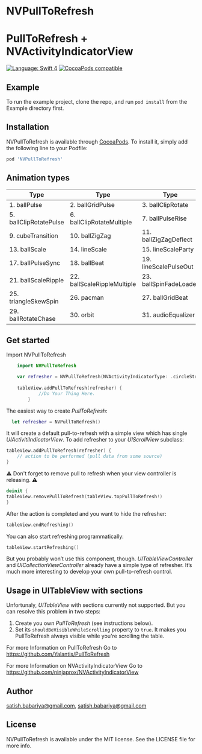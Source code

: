 # NVPullToRefresh

PullToRefresh + NVActivityIndicatorView
=======================================


[![Language: Swift 4](https://img.shields.io/badge/language-swift4-f48041.svg?style=flat-square)](https://developer.apple.com/swift)
[![CocoaPods compatible](https://img.shields.io/cocoapods/v/NVPullToRefresh.svg?style=flat-square)](https://cocoapods.org/pods/SwiftyContacts)

## Example

To run the example project, clone the repo, and run `pod install` from the Example directory first.

## Installation

NVPullToRefresh is available through [CocoaPods](http://cocoapods.org). To install
it, simply add the following line to your Podfile:

```ruby
pod 'NVPullToRefresh'
```


## Animation types

| Type | Type | Type | Type |
|---|---|---|---|
|1. ballPulse | 2. ballGridPulse | 3. ballClipRotate | 4. squareSpin|
|5. ballClipRotatePulse | 6. ballClipRotateMultiple | 7. ballPulseRise | 8. ballRotate|
|9. cubeTransition | 10. ballZigZag | 11. ballZigZagDeflect | 12. ballTrianglePath|
|13. ballScale | 14. lineScale | 15. lineScaleParty | 16. ballScaleMultiple|
|17. ballPulseSync | 18. ballBeat | 19. lineScalePulseOut | 20. lineScalePulseOutRapid|
|21. ballScaleRipple | 22. ballScaleRippleMultiple | 23. ballSpinFadeLoader | 24. lineSpinFadeLoader|
|25. triangleSkewSpin | 26. pacman | 27. ballGridBeat | 28. semiCircleSpin|
|29. ballRotateChase | 30. orbit | 31. audioEqualizer | 32. circleStrokeSpin|


## Get started

Import NVPullToRefresh

```swift
    import NVPullToRefresh
```

```swift
    var refresher = NVPullToRefresh(NVActivityIndicatorType: .circleStrokeSpin, Color: .black)
    
    tableView.addPullToRefresh(refresher) {
            //Do Your Thing Here.
        }
```

The easiest way to create *PullToRefresh*:

```swift
  let refresher = NVPullToRefresh()
```

It will create a default pull-to-refresh with a simple view which has single *UIActivitiIndicatorView*. To add refresher to your *UIScrollView* subclass:

```swift
tableView.addPullToRefresh(refresher) {
    // action to be performed (pull data from some source)
}
```

⚠️ Don't forget to remove pull to refresh when your view controller is releasing. ⚠️

```swift
deinit {
tableView.removePullToRefresh(tableView.topPullToRefresh!)
}
```

After the action is completed and you want to hide the refresher:

```swift
tableView.endRefreshing()
```

You can also start refreshing programmatically:

```swift
tableView.startRefreshing()
```

But you probably won’t use this component, though. *UITableViewController* and *UICollectionViewController* already have a simple type of refresher.
It’s much more interesting to develop your own pull-to-refresh control.

## Usage in UITableView with sections

Unfortunaly, *UITableView* with sections currently not supported. But you can resolve this problem in two steps:
1) Create you own *PullToRefresh* (see instructions below).
2) Set its ```shouldBeVisibleWhileScrolling``` property to ```true```. It makes you PullToRefresh always visible while you're scrolling the table.


For more Information on PullToRefresh Go to https://github.com/Yalantis/PullToRefresh

For more Information on NVActivityIndicatorView Go to https://github.com/ninjaprox/NVActivityIndicatorView

## Author

satish.babariya@gmail.com, satish.babariya@gmail.com

## License

NVPullToRefresh is available under the MIT license. See the LICENSE file for more info.
